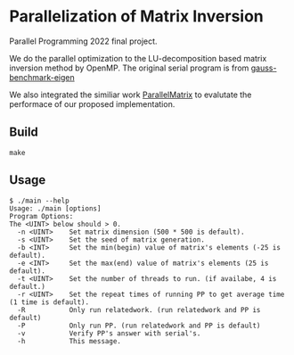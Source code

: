 # Parallelization of Matrix Inversion

Parallel Programming 2022 final project.

We do the parallel optimization to the LU-decomposition based matrix inversion method by OpenMP.
The original serial program is from [gauss-benchmark-eigen](https://github.com/mndxpnsn/gauss-benchmark-eigen)

We also integrated the similiar work [ParallelMatrix](https://github.com/OcraM17/ParallelMatrix) to evalutate the performace of our proposed implementation.

## Build

```
make
```

## Usage

```
$ ./main --help
Usage: ./main [options]
Program Options:
The <UINT> below should > 0.
  -n <UINT>    Set matrix dimension (500 * 500 is default).
  -s <UINT>    Set the seed of matrix generation.
  -b <INT>     Set the min(begin) value of matrix's elements (-25 is default).
  -e <INT>     Set the max(end) value of matrix's elements (25 is default).
  -t <UINT>    Set the number of threads to run. (if availabe, 4 is default.)
  -r <UINT>    Set the repeat times of running PP to get average time (1 time is default).
  -R           Only run relatedwork. (run relatedwork and PP is default)
  -P           Only run PP. (run relatedwork and PP is default)
  -v           Verify PP's answer with serial's.
  -h           This message.
```

